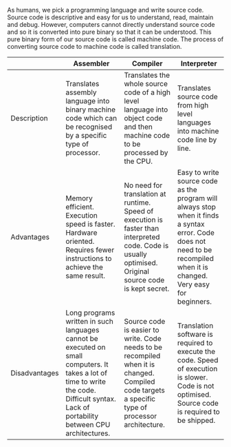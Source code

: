 As humans, we pick a programming language and write source code.
Source code is descriptive and easy for us to understand, read, maintain and debug.
However, computers cannot directly understand source code and so it is converted into pure binary so that it can be understood.
This pure binary form of our source code is called machine code.
The process of converting source code to machine code is called translation.

|               | Assembler                                                                                                                                                                                 | Compiler                                                                                                                                                | Interpreter                                                                                                                                                              |
| ------------- | ----------------------------------------------------------------------------------------------------------------------------------------------------------------------------------------- | ------------------------------------------------------------------------------------------------------------------------------------------------------- | ------------------------------------------------------------------------------------------------------------------------------------------------------------------------ |
| Description   | Translates assembly language into binary machine code which can be recognised by a specific type of processor.                                                                            | Translates the whole source code of a high level language into object code and then machine code to be processed by the CPU.                            | Translates source code from high level languages into machine code line by line.                                                                                         |
| Advantages    | Memory efficient. Execution speed is faster. Hardware oriented. Requires fewer instructions to achieve the same result.                                                                   | No need for translation at runtime. Speed of execution is faster than interpreted code. Code is usually optimised. Original source code is kept secret. | Easy to write source code as the program will always stop when it finds a syntax error. Code does not need to be recompiled when it is changed. Very easy for beginners. |
| Disadvantages | Long programs written in such languages cannot be executed on small computers. It takes a lot of time to write the code. Difficult syntax. Lack of portability between CPU architectures. | Source code is easier to write. Code needs to be recompiled when it is changed. Compiled code targets a specific type of processor architecture.        | Translation software is required to execute the code. Speed of execution is slower. Code is not optimised. Source code is required to be shipped.                                                                                                                                                                         |
